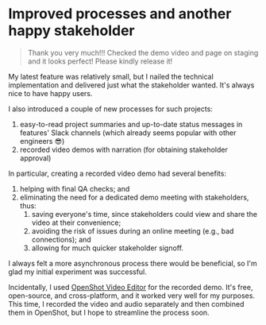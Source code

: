 # Improved processes and another happy stakeholder

> Thank you very much!!! Checked the demo video and page on staging and it looks perfect! Please kindly release it!

My latest feature was relatively small, but I nailed the technical implementation and delivered just what the stakeholder wanted. It's always nice to have happy users.

I also introduced a couple of new processes for such projects:

1. easy-to-read project summaries and up-to-date status messages in features' Slack channels (which already seems popular with other engineers 😎)
2. recorded video demos with narration (for obtaining stakeholder approval)

In particular, creating a recorded video demo had several benefits:

1. helping with final QA checks; and
2. eliminating the need for a dedicated demo meeting with stakeholders, thus:
    1. saving everyone's time, since stakeholders could view and share the video at their convenience;
    2. avoiding the risk of issues during an online meeting (e.g., bad connections); and
    3. allowing for much quicker stakeholder signoff.


I always felt a more asynchronous process there would be beneficial, so I'm glad my initial experiment was successful.

Incidentally, I used [OpenShot Video Editor](https://www.openshot.org) for the recorded demo. It's free, open-source, and cross-platform, and it worked very well for my purposes. This time, I recorded the video and audio separately and then combined them in OpenShot, but I hope to streamline the process soon.
